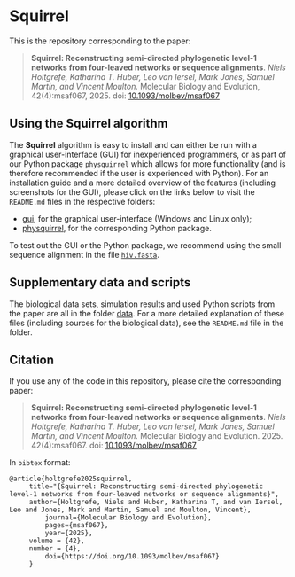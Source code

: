 # Squirrel
This is the repository corresponding to the paper: 
> **Squirrel: Reconstructing semi-directed phylogenetic level-1 networks from four-leaved networks or sequence alignments**.
> *Niels Holtgrefe, Katharina T. Huber, Leo van Iersel, Mark Jones, Samuel Martin, and Vincent Moulton.*
> Molecular Biology and Evolution, 42(4):msaf067, 2025. doi: [10.1093/molbev/msaf067](https://doi.org/10.1093/molbev/msaf067)

## Using the Squirrel algorithm
The **Squirrel** algorithm is easy to install and can either be run with a graphical user-interface (GUI) for inexperienced programmers, or as part of our Python package `physquirrel` which allows for more functionality (and is therefore recommended if the user is experienced with Python). For an installation guide and a more detailed overview of the features (including screenshots for the GUI), please click on the links below to visit the `README.md` files in the respective folders:
- [gui](https://github.com/nholtgrefe/squirrel/tree/main/gui), for the graphical user-interface (Windows and Linux only);
- [physquirrel](https://github.com/nholtgrefe/squirrel/tree/main/physquirrel), for the corresponding Python package.

To test out the GUI or the Python package, we recommend using the small sequence alignment in the file [`hiv.fasta`](https://github.com/nholtgrefe/squirrel/blob/main/data/hiv/hiv.fasta).
## Supplementary data and scripts
The biological data sets, simulation results and used Python scripts from the paper are all in the folder [data](https://github.com/nholtgrefe/squirrel/tree/main/data). For a more detailed explanation of these files (including sources for the biological data), see the `README.md` file in the folder.

## Citation
If you use any of the code in this repository, please cite the corresponding paper:
> **Squirrel: Reconstructing semi-directed phylogenetic level-1 networks from four-leaved networks or sequence alignments**.
> *Niels Holtgrefe, Katharina T. Huber, Leo van Iersel, Mark Jones, Samuel Martin, and Vincent Moulton.*
> Molecular Biology and Evolution. 2025. 42(4):msaf067. doi: [10.1093/molbev/msaf067](https://doi.org/10.1093/molbev/msaf067)

In `bibtex` format:
```
@article{holtgrefe2025squirrel,
	 title="{Squirrel: Reconstructing semi-directed phylogenetic level-1 networks from four-leaved networks or sequence alignments}", 
	 author={Holtgrefe, Niels and Huber, Katharina T, and van Iersel, Leo and Jones, Mark and Martin, Samuel and Moulton, Vincent},
         journal={Molecular Biology and Evolution},
         pages={msaf067},
         year={2025},
	 volume = {42},
	 number = {4},
         doi={https://doi.org/10.1093/molbev/msaf067}
	 }
```
